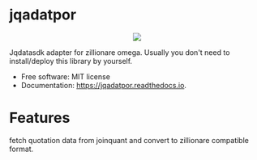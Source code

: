 # jqadatpor

<p align="center">
    <a href="https://pypi.org/project/zillionare-omega-adaptors-jq">
        <img src="https://img.shields.io/pypi/v/zillionare-omega-adaptors-jq.svg">
    </a>
</p>




Jqdatasdk adapter for zillionare omega. Usually you don't need to install/deploy this
library by yourself.


* Free software: MIT license
* Documentation: https://jqadatpor.readthedocs.io.


# Features

fetch quotation data from joinquant and convert to zillionare compatible format.
